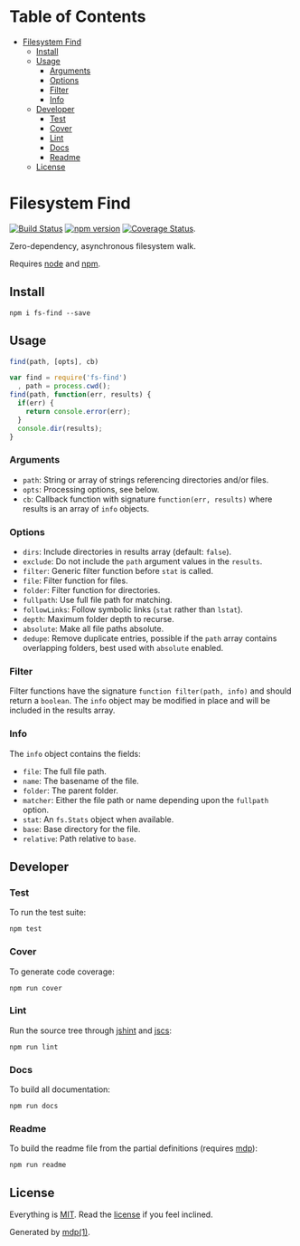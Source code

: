 Table of Contents
=================

* [Filesystem Find](#filesystem-find)
  * [Install](#install)
  * [Usage](#usage)
    * [Arguments](#arguments)
    * [Options](#options)
    * [Filter](#filter)
    * [Info](#info)
  * [Developer](#developer)
    * [Test](#test)
    * [Cover](#cover)
    * [Lint](#lint)
    * [Docs](#docs)
    * [Readme](#readme)
  * [License](#license)

Filesystem Find
===============

[<img src="https://travis-ci.org/tmpfs/fs-find.svg" alt="Build Status">](https://travis-ci.org/tmpfs/fs-find)
[<img src="http://img.shields.io/npm/v/fs-find.svg" alt="npm version">](https://npmjs.org/package/fs-find)
[<img src="https://coveralls.io/repos/tmpfs/fs-find/badge.svg?branch=master&service=github&v=1" alt="Coverage Status">](https://coveralls.io/github/tmpfs/fs-find?branch=master).

Zero-dependency, asynchronous filesystem walk.

Requires [node](http://nodejs.org) and [npm](http://www.npmjs.org).

## Install

```
npm i fs-find --save
```

## Usage

```javascript
find(path, [opts], cb)
```

```javascript
var find = require('fs-find')
  , path = process.cwd();
find(path, function(err, results) {
  if(err) {
    return console.error(err);
  }
  console.dir(results);
}
```

### Arguments

* `path`: String or array of strings referencing directories and/or files.
* `opts`: Processing options, see below.
* `cb`: Callback function with signature `function(err, results)` where results 
  is an array of `info` objects.

### Options

* `dirs`: Include directories in results array (default: `false`).
* `exclude`: Do not include the `path` argument values in the `results`.
* `filter`: Generic filter function before `stat` is called.
* `file`: Filter function for files.
* `folder`: Filter function for directories.
* `fullpath`: Use full file path for matching.
* `followLinks`: Follow symbolic links (`stat` rather than `lstat`).
* `depth`: Maximum folder depth to recurse.
* `absolute`: Make all file paths absolute.
* `dedupe`: Remove duplicate entries, possible if the `path` array contains 
  overlapping folders, best used with `absolute` enabled.

### Filter

Filter functions have the signature `function filter(path, info)` and should 
return a `boolean`. The `info` object may be modified in place and will be 
included in the results array.

### Info

The `info` object contains the fields:

* `file`: The full file path.
* `name`: The basename of the file.
* `folder`: The parent folder.
* `matcher`: Either the file path or name depending upon the `fullpath` option.
* `stat`: An `fs.Stats` object when available.
* `base`: Base directory for the file.
* `relative`: Path relative to `base`.

## Developer

### Test

To run the test suite:

```
npm test
```

### Cover

To generate code coverage:

```
npm run cover
```

### Lint

Run the source tree through [jshint](http://jshint.com) and [jscs](http://jscs.info):

```
npm run lint
```

### Docs

To build all documentation:

```
npm run docs
```

### Readme

To build the readme file from the partial definitions (requires [mdp](https://github.com/tmpfs/mdp)):

```
npm run readme
```

## License

Everything is [MIT](http://en.wikipedia.org/wiki/MIT_License). Read the [license](https://github.com/tmpfs/fs-find/blob/master/LICENSE) if you feel inclined.

Generated by [mdp(1)](https://github.com/tmpfs/mdp).

[node]: http://nodejs.org
[npm]: http://www.npmjs.org
[mdp]: https://github.com/tmpfs/mdp
[jshint]: http://jshint.com
[jscs]: http://jscs.info
